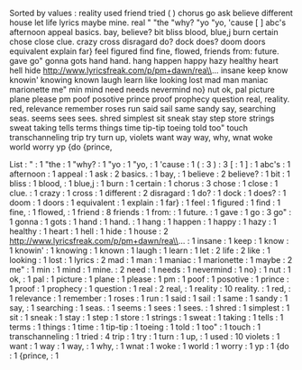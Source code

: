 Sorted by values :
reality used friend tried ( ) chorus go ask believe different house let life lyrics maybe mine. real " "the "why? "yo "yo, 'cause [ ] abc's afternoon appeal basics. bay, believe? bit bliss blood, blue,j burn certain chose close clue. crazy cross disragard do? dock does? doom doors equivalent explain far} feel figured find fine, flowed, friends from: future. gave go" gonna gots hand hand. hang happen happy hazy healthy heart hell hide http://www.lyricsfreak.com/p/pm+dawn/rea\\... insane keep know knowin' knowing known laugh learn like looking lost mad man maniac marionette me" min mind need needs nevermind no} nut ok, pal picture plane please pm poof posotive prince proof prophecy question real, reality. red, relevance remember roses run said sail same sandy say, searching seas. seems sees sees. shred simplest sit sneak stay step store strings sweat taking tells terms things time tip-tip toeing told too" touch transchanneling trip try turn up, violets want way way, why, wnat woke world worry yp {do {prince, 

List :
" : 1
"the : 1
"why? : 1
"yo : 1
"yo, : 1
'cause : 1
( : 3
) : 3
[ : 1
] : 1
abc's : 1
afternoon : 1
appeal : 1
ask : 2
basics. : 1
bay, : 1
believe : 2
believe? : 1
bit : 1
bliss : 1
blood, : 1
blue,j : 1
burn : 1
certain : 1
chorus : 3
chose : 1
close : 1
clue. : 1
crazy : 1
cross : 1
different : 2
disragard : 1
do? : 1
dock : 1
does? : 1
doom : 1
doors : 1
equivalent : 1
explain : 1
far} : 1
feel : 1
figured : 1
find : 1
fine, : 1
flowed, : 1
friend : 8
friends : 1
from: : 1
future. : 1
gave : 1
go : 3
go" : 1
gonna : 1
gots : 1
hand : 1
hand. : 1
hang : 1
happen : 1
happy : 1
hazy : 1
healthy : 1
heart : 1
hell : 1
hide : 1
house : 2
http://www.lyricsfreak.com/p/pm+dawn/rea\\... : 1
insane : 1
keep : 1
know : 1
knowin' : 1
knowing : 1
known : 1
laugh : 1
learn : 1
let : 2
life : 2
like : 1
looking : 1
lost : 1
lyrics : 2
mad : 1
man : 1
maniac : 1
marionette : 1
maybe : 2
me" : 1
min : 1
mind : 1
mine. : 2
need : 1
needs : 1
nevermind : 1
no} : 1
nut : 1
ok, : 1
pal : 1
picture : 1
plane : 1
please : 1
pm : 1
poof : 1
posotive : 1
prince : 1
proof : 1
prophecy : 1
question : 1
real : 2
real, : 1
reality : 10
reality. : 1
red, : 1
relevance : 1
remember : 1
roses : 1
run : 1
said : 1
sail : 1
same : 1
sandy : 1
say, : 1
searching : 1
seas. : 1
seems : 1
sees : 1
sees. : 1
shred : 1
simplest : 1
sit : 1
sneak : 1
stay : 1
step : 1
store : 1
strings : 1
sweat : 1
taking : 1
tells : 1
terms : 1
things : 1
time : 1
tip-tip : 1
toeing : 1
told : 1
too" : 1
touch : 1
transchanneling : 1
tried : 4
trip : 1
try : 1
turn : 1
up, : 1
used : 10
violets : 1
want : 1
way : 1
way, : 1
why, : 1
wnat : 1
woke : 1
world : 1
worry : 1
yp : 1
{do : 1
{prince, : 1

